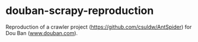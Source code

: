 # douban-scrapy-reproduction
Reproduction of a crawler project (https://github.com/csuldw/AntSpider) for Dou Ban (www.douban.com).

